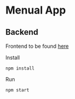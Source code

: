 # Menual App
## Backend

Frontend to be found [here](https://github.com/Sofia-Christ/menual)

Install
```
npm install
```

Run
```
npm start
```
